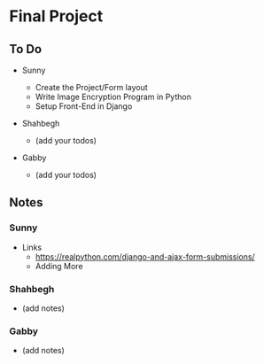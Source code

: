 # Final Project 

## To Do 
* Sunny
	- Create the Project/Form layout
	- Write Image Encryption Program in Python
	- Setup Front-End in Django

* Shahbegh
	- (add your todos) 

* Gabby
	- (add your todos)

## Notes


### Sunny 
- Links
	- https://realpython.com/django-and-ajax-form-submissions/
	- Adding More

### Shahbegh
- (add notes)


### Gabby
- (add notes)



